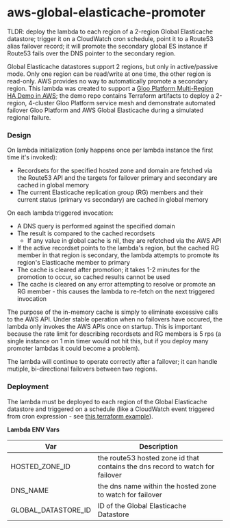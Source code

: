 # aws-global-elasticache-promoter

TLDR: deploy the lambda to each region of a 2-region Global Elasticache datastore; trigger it on a CloudWatch cron schedule, point it to a Route53 alias failover record; it will promote the secondary global ES instance if Route53 fails over the DNS pointer to the secondary region.

Global Elasticache datastores support 2 regions, but only in active/passive mode.  Only one region can be read/write at one time, the other region is read-only. AWS provides no way to automatically promote a secondary region. This lambda was created to support a [Gloo Platform Multi-Region HA Demo in AWS](https://github.com/bdlilley/multi-region-demo/); the demo repo contains Terraform artifacts to deploy a 2-region, 4-cluster Gloo Platform service mesh and demonstrate automated failover Gloo Platform and AWS Global Elasticache during a simulated regional failure.

### Design

On lambda initialization (only happens once per lambda instance the first time it's invoked):

* Recordsets for the specified hosted zone and domain are fetched via the Route53 API and the targets for failover primary and secondary are cached in global memory
* The current Elasticache replication group (RG) members and their current status (primary vs secondary) are cached in global memory

On each lambda triggered invocation:

* A DNS query is performed against the specified domain
* The result is compared to the cached recordsets
  * If any value in global cache is nil, they are refetched via the AWS API
* If the active recordset points to the lambda's region, but the cached RG member in that region is secondary, the lambda attempts to promote its region's Elasticache member to primary
* The cache is cleared after promotion; it takes 1-2 minutes for the promotion to occur, so cached results cannot be used
* The cache is cleared on any error attempting to resolve or promote an RG member - this causes the lambda to re-fetch on the next triggered invocation

The purpose of the in-memory cache is simply to eliminate excessive calls to the AWS API.  Under stable operation when no failovers have occured, the lambda only invokes the AWS APIs once on startup.  This is important because the rate limit for describing recordsets and RG members is 5 rps (a single instance on 1 min timer would not hit this, but if you deploy many promoter lambdas it could become a problem).

The lambda will continue to operate correctly after a failover; it can handle mutiple, bi-directional failovers between two regions. 

### Deployment

The lambda must be deployed to each region of the Global Elasticache datastore and triggered on a schedule (like a CloudWatch event triggered from cron expression - see [this terraform example](https://github.com/bdlilley/multi-region-demo/blob/main/terraform-eks/lambda-redis-promoter.tf)).

**Lambda ENV Vars**

|Var|Description|
|---|---|
|HOSTED_ZONE_ID|the route53 hosted zone id that contains the dns record to watch for failover|
|DNS_NAME|the dns name within the hosted zone to watch for failover|
|GLOBAL_DATASTORE_ID|ID of the Global Elasticache Datastore|
